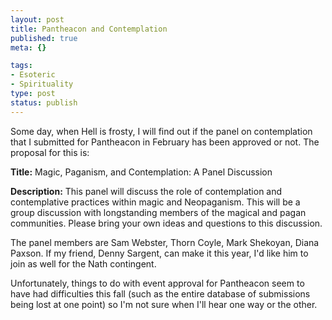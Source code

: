 ```yaml
--- 
layout: post
title: Pantheacon and Contemplation
published: true
meta: {}

tags: 
- Esoteric
- Spirituality
type: post
status: publish
---
```

Some day, when Hell is frosty, I will find out if the panel on contemplation that I submitted for Pantheacon in February has been approved or not. The proposal for this is:

<strong>Title:</strong> Magic, Paganism, and Contemplation: A Panel Discussion

<strong>Description:</strong> This panel will discuss the role of contemplation and contemplative practices within magic and Neopaganism. This will be a group discussion with longstanding members of the magical and pagan communities. Please bring your own ideas and questions to this discussion.

The panel members are Sam Webster, Thorn Coyle, Mark Shekoyan, Diana Paxson. If my friend, Denny Sargent, can make it this year, I'd like him to join as well for the Nath contingent.

Unfortunately, things to do with event approval for Pantheacon seem to have had difficulties this fall (such as the entire database of submissions being lost at one point) so I'm not sure when I'll hear one way or the other.
